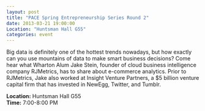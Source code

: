 ```yaml
---
layout: post
title: "PACE Spring Entrepreneurship Series Round 2"
date: 2013-03-21 19:00:00
Location: "Huntsman Hall G55"
categories: event
---
```

Big data is definitely one of the hottest trends nowadays, but how exactly can you use mountains of data to make smart business decisions? Come hear what Wharton Alum Jake Stein, founder of cloud business intelligence company RJMetrics, has to share about e-commerce analytics. Prior to RJMetrics, Jake also worked at Insight Venture Partners, a $5 billion venture capital firm that has invested in NewEgg, Twitter, and Tumblr.

**Location:** Huntsman Hall G55 <br />
**Time:** 7:00-8:00 PM
